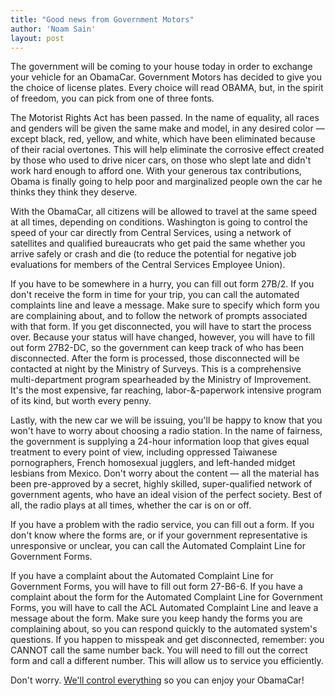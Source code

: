 ```yaml
---
title: "Good news from Government Motors"
author: 'Noam Sain'
layout: post
---
```


The government will be coming to your house today in order to exchange your vehicle for an ObamaCar. Government Motors has decided to give you the choice of license plates. Every choice will read OBAMA, but, in the spirit of freedom, you can pick from one of three fonts.

The Motorist Rights Act has been passed. In the name of equality, all races and genders will be given the same make and model, in any desired color — except black, red, yellow, and white, which have been eliminated because of their racial overtones. This will help eliminate the corrosive effect created by those who used to drive nicer cars, on those who slept late and didn't work hard enough to afford one. With your generous tax contributions, Obama is finally going to help poor and marginalized people own the car he thinks they think they deserve.

With the ObamaCar, all citizens will be allowed to travel at the same speed at all times, depending on conditions. Washington is going to control the speed of your car directly from Central Services, using a network of satellites and qualified bureaucrats who get paid the same whether you arrive safely or crash and die (to reduce the potential for negative job evaluations for members of the Central Services Employee Union).

If you have to be somewhere in a hurry, you can fill out form 27B/2. If you don't receive the form in time for your trip, you can call the automated complaints line and leave a message. Make sure to specify which form you are complaining about, and to follow the network of prompts associated with that form. If you get disconnected, you will have to start the process over. Because your status will have changed, however, you will have to fill out form 27B2-DC, so the government can keep track of who has been disconnected. After the form is processed, those disconnected will be contacted at night by the Ministry of Surveys. This is a comprehensive multi-department program spearheaded by the Ministry of Improvement. It's the most expensive, far reaching, labor-&amp;-paperwork intensive program of its kind, but worth every penny.

Lastly, with the new car we will be issuing, you'll be happy to know that you won't have to worry about choosing a radio station. In the name of fairness, the government is supplying a 24-hour information loop that gives equal treatment to every point of view, including oppressed Taiwanese pornographers, French homosexual jugglers, and left-handed midget lesbians from Mexico. Don't worry about the content — all the material has been pre-approved by a secret, highly skilled, super-qualified network of government agents, who have an ideal vision of the perfect society. Best of all, the radio plays at all times, whether the car is on or off.

If you have a problem with the radio service, you can fill out a form. If you don't know where the forms are, or if your government representative is unresponsive or unclear, you can call the Automated Complaint Line for Government Forms.

If you have a complaint about the Automated Complaint Line for Government Forms, you will have to fill out form 27-B6-6. If you have a complaint about the form for the Automated Complaint Line for Government Forms, you will have to call the ACL Automated Complaint Line and leave a message about the form. Make sure you keep handy the forms you are complaining about, so you can respond quickly to the automated system's questions. If you happen to misspeak and get disconnected, remember: you CANNOT call the same number back. You will need to fill out the correct form and call a different number. This will allow us to service you efficiently.

Don't worry. [We'll control everything](https://youtu.be/7xNnRBksvOU) so you can enjoy your ObamaCar!